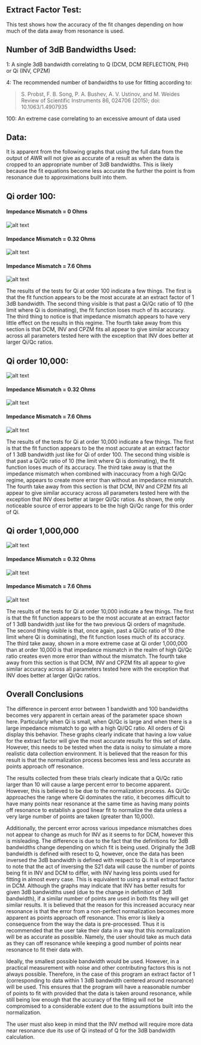 ## Extract Factor Test:

This test shows how the accuracy of the fit changes depending on how much of the data away from resonance is used.

## Number of 3dB Bandwidths Used:

1: A single 3dB bandwidth correlating to Q (DCM, DCM REFLECTION, PHI) or Qi (INV, CPZM)

4: The recommended number of bandwidths to use for fitting according to:

>S. Probst, F. B. Song, P. A. Bushev, A. V. Ustinov, and M. Weides      Review of Scientific Instruments 86, 024706 (2015); doi: 10.1063/1.4907935

100: An extreme case correlating to an excessive amount of data used

## Data:

It is apparent from the following graphs that using the full data from the output of AWR will not give as accurate of a result as when the data is cropped to an
appropriate number of 3dB bandwidths. This is likely because the fit equations become less accurate the further the point is from resonance due to approximations
built into them.

## Qi order 100:

#### Impedance Mismatch = 0 Ohms

![alt text](https://raw.githubusercontent.com/Boulder-Cryogenic-Resonator-Testbed/measurement/master/BCRTresfit/circuit_simulation_results/extract_factor/2_L=0)

#### Impedance Mismatch = 0.32 Ohms

![alt text](https://raw.githubusercontent.com/Boulder-Cryogenic-Resonator-Testbed/measurement/master/BCRTresfit/circuit_simulation_results/extract_factor/2_L=1)

#### Impedance Mismatch = 7.6 Ohms

![alt text](https://raw.githubusercontent.com/Boulder-Cryogenic-Resonator-Testbed/measurement/master/BCRTresfit/circuit_simulation_results/extract_factor/2_L=5)

The results of the tests for Qi at order 100 indicate a few things. The first is that the fit function appears to be the most accurate at an extract factor of 1 3dB bandwidth.
The second thing visible is that past a Qi/Qc ratio of 10 (the limit where Qi is dominating), the fit function loses much of its accuracy.
The third thing to notice is that impedance mismatch appears to have very little effect on the results in this regime.
The fourth take away from this section is that DCM, INV and CPZM fits all appear to give similar accuracy across all parameters tested here with the exception that INV does better at larger Qi/Qc ratios.

## Qi order 10,000:

![alt text](https://raw.githubusercontent.com/Boulder-Cryogenic-Resonator-Testbed/measurement/master/BCRTresfit/circuit_simulation_results/extract_factor/4_L=0)

#### Impedance Mismatch = 0.32 Ohms

![alt text](https://raw.githubusercontent.com/Boulder-Cryogenic-Resonator-Testbed/measurement/master/BCRTresfit/circuit_simulation_results/extract_factor/4_L=1)

#### Impedance Mismatch = 7.6 Ohms

![alt text](https://raw.githubusercontent.com/Boulder-Cryogenic-Resonator-Testbed/measurement/master/BCRTresfit/circuit_simulation_results/extract_factor/4_L=5)

The results of the tests for Qi at order 10,000 indicate a few things. The first is that the fit function appears to be the most accurate at an extract factor of 1 3dB bandwidth just like for Qi of order 100.
The second thing visible is that past a Qi/Qc ratio of 10 (the limit where Qi is dominating), the fit function loses much of its accuracy.
The third take away is that the impedance mismatch when combined with inaccuracy from a high Qi/Qc regime, appears to create more error than without an impedance mismatch.
The fourth take away from this section is that DCM, INV and CPZM fits all appear to give similar accuracy across all parameters tested here with the exception that INV does better at larger Qi/Qc ratios.
As shown, the only noticeable source of error appears to be the high Qi/Qc range for this order of Qi.

## Qi order 1,000,000

![alt text](https://raw.githubusercontent.com/Boulder-Cryogenic-Resonator-Testbed/measurement/master/BCRTresfit/circuit_simulation_results/extract_factor/6_L=0)

#### Impedance Mismatch = 0.32 Ohms

![alt text](https://raw.githubusercontent.com/Boulder-Cryogenic-Resonator-Testbed/measurement/master/BCRTresfit/circuit_simulation_results/extract_factor/6_L=1)

#### Impedance Mismatch = 7.6 Ohms

![alt text](https://raw.githubusercontent.com/Boulder-Cryogenic-Resonator-Testbed/measurement/master/BCRTresfit/circuit_simulation_results/extract_factor/6_L=5)

The results of the tests for Qi at order 10,000 indicate a few things. The first is that the fit function appears to be the most accurate at an extract factor of 1 3dB bandwidth just like for the two previous Qi orders of magnitude.
The second thing visible is that, once again, past a Qi/Qc ratio of 10 (the limit where Qi is dominating), the fit function loses much of its accuracy.
The third take away, shown in a more extreme case at Qi order 1,000,000 than at order 10,000 is that impedance mismatch in the realm of high Qi/Qc ratio creates even more error than without the mismatch.
The fourth take away from this section is that DCM, INV and CPZM fits all appear to give similar accuracy across all parameters tested here with the exception that INV does better at larger Qi/Qc ratios.

## Overall Conclusions

The difference in percent error between 1 bandwidth and 100 bandwidths becomes very apparent in certain areas of the parameter space shown here. Particularly when
Qi is small, when Qi/Qc is large and when there is a large impedance mismatch to go with a high Qi/QC ratio. All orders of Qi display this behavior. These graphs
clearly indicate that having a low value for the extract factor will give the most accurate results for this set of data. However, this needs to be tested when the
data is noisy to simulate a more realistic data collection environment. It is believed that the reason for this result is that the normalization process becomes less
and less accurate as points approach off resonance.

The results collected from these trials clearly indicate that a Qi/Qc ratio larger than 10 will cause a large percent error to become apparent. However, this is
believed to be due to the normalization process. As Qi/Qc approaches the range where Qi dominates the ratio, it becomes difficult to have many points near resonance
at the same time as having many points off resonance to establish a good linear fit to normalize the data unless a very large number of points are taken
(greater than 10,000).

Additionally, the percent error across various impedance mismatches does not appear to change as much for INV as it seems to for DCM, however this is misleading.
The difference is due to the fact that the definitions for 3dB bandwidths change depending on which fit is being used.
Originally the 3dB bandwidth is defined with resect to Q, however, once the data has been inversed the 3dB bandwidth is defined with respect to Qi.
It is of importance to note that the act of inversing the S21 data will cause the number of points being fit in INV and DCM to differ, with INV having less points
used for fitting in almost every case. This is equivalent to using a small extract factor in DCM.
Although the graphs may indicate that INV has better results for given 3dB bandwidths used (due to the change in definition of 3dB bandwidth), if a similar number
of points are used in both fits they will get similar results.
It is believed that the reason for this increased accuracy near resonance is that the error from a non-perfect normalization becomes more apparent as points approach
off resonance. This error is likely a consequence from the way the data is pre-processed. Thus it is recommended that the user take their data in a way that this
normalization will be as accurate as possible. Namely, the user should take as much data as they can off resonance while keeping a good number of points near resonance
to fit their data with.

Ideally, the smallest possible bandwidth would be used. However, in a practical measurement with noise and other contributing factors this is not always possible.
Therefore, in the case of this program an extract factor of 1 (corresponding to data within 1 3dB bandwidth centered around resonance) will be used.
This ensures that the program will have a reasonable number of points to fit with provided that the data is taken around resonance, while still being low enough
that the accuracy of the fitting will not be compromised to a considerable extent due to the assumptions built into the normalization.

The user must also keep in mind that the INV method will require more data near resonance due its use of Qi instead of Q for the 3dB bandwidth calculation.
